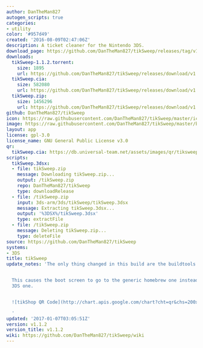 ```yaml
---
author: DanTheMan827
autogen_scripts: true
categories:
- utility
color: '#957d49'
created: '2016-08-09T02:47:06Z'
description: A ticket cleaner for the Nintendo 3DS.
download_page: https://github.com/DanTheMan827/tikSweep/releases/tag/v1.1.2
downloads:
  tikSweep-1.1.2.torrent:
    size: 1895
    url: https://github.com/DanTheMan827/tikSweep/releases/download/v1.1.2/tikSweep-1.1.2.torrent
  tikSweep.cia:
    size: 582080
    url: https://github.com/DanTheMan827/tikSweep/releases/download/v1.1.2/tikSweep.cia
  tikSweep.zip:
    size: 1456296
    url: https://github.com/DanTheMan827/tikSweep/releases/download/v1.1.2/tikSweep.zip
github: DanTheMan827/tikSweep
icon: https://raw.githubusercontent.com/DanTheMan827/tikSweep/master/icon.png
image: https://raw.githubusercontent.com/DanTheMan827/tikSweep/master/banner.png
layout: app
license: gpl-3.0
license_name: GNU General Public License v3.0
qr:
  tikSweep.cia: https://db.universal-team.net/assets/images/qr/tiksweep.cia.png
scripts:
  tikSweep.3dsx:
  - file: tikSweep.zip
    message: Downloading tikSweep.zip...
    output: /tikSweep.zip
    repo: DanTheMan827/tikSweep
    type: downloadRelease
  - file: /tikSweep.zip
    input: 3ds-arm/3ds/tikSweep/tikSweep.3dsx
    message: Extracting tikSweep.3dsx...
    output: '%3DSX%/tikSweep.3dsx'
    type: extractFile
  - file: /tikSweep.zip
    message: Deleting tikSweep.zip...
    type: deleteFile
source: https://github.com/DanTheMan827/tikSweep
systems:
- 3DS
title: tikSweep
update_notes: 'The only thing changed in this build are the buildtools.


  This causes the boot screen to go to the generic homebrew one instead of the animated
  3DS one.


  ![tikShop QR Code](http://chart.apis.google.com/chart?cht=qr&chs=200x200&chl=https%3A//github.com/DanTheMan827/tikSweep/releases/download/v1.1.2/tikSweep.cia&chld=L|0)

  '
updated: '2017-01-07T03:05:51Z'
version: v1.1.2
version_title: v1.1.2
wiki: https://github.com/DanTheMan827/tikSweep/wiki
---
```

